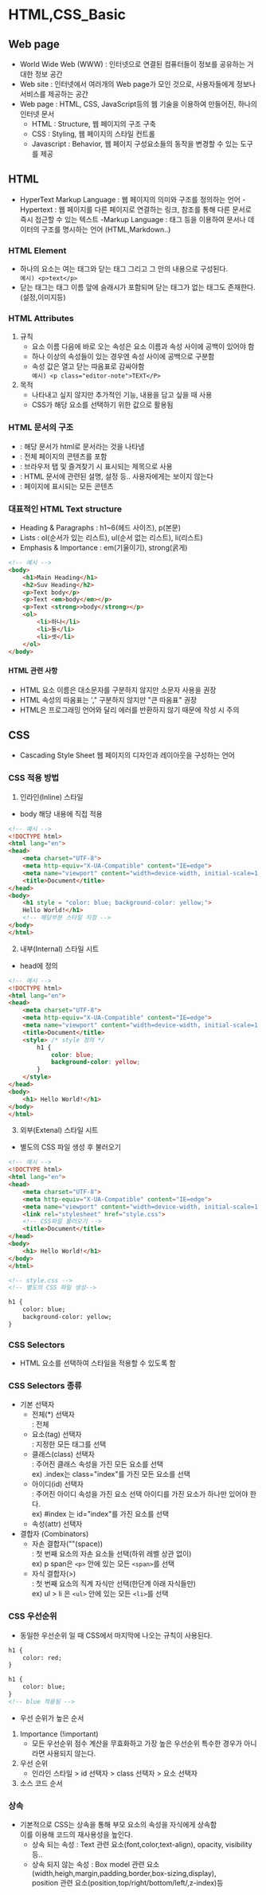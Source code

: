 # HTML,CSS_Basic
## Web page
- World Wide Web (WWW) : 인터넷으로 연결된 컴퓨터들이 정보를 공유하는 거대한 정보 공간
- Web site : 인터넷에서 여러개의 Web page가 모인 것으로, 사용자들에게 정보나 서비스를 제공하는 공간
- Web page : HTML, CSS, JavaScript등의 웹 기술을 이용하여 만들어진, 하나의 인터넷 문서
    - HTML : Structure, 웹 페이지의 구조 구축
    - CSS : Styling, 웹 페이지의 스타일 컨트롤
    - Javascript : Behavior, 웹 페이지 구성요소들의 동작을 변경할 수 있는 도구를 제공
## HTML
- HyperText Markup Language : 웹 페이지의 의미와 구조를 정의하는 언어
    -Hypertext : 웹 페이지를 다른 페이지로 연결하는 링크, 참조를 통해 다른 문서로 즉시 접근할 수 있는 텍스트
    -Markup Language : 태그 등을 이용하여 문서나 데이터의 구조를 명시하는 언어 (HTML,Markdown..)
### HTML Element
- 하나의 요소는 여는 태그와 닫는 태그 그리고 그 안의 내용으로 구성된다.<br>
```예시) <p>text</p>```
- 닫는 태그는 태그 이름 앞에 슬래시가 포함되며 닫는 태그가 없는 태그도 존재한다.(설정,이미지등) 
### HTML Attributes
1. 규칙
    - 요소 이름 다음에 바로 오는 속성은 요소 이름과 속성 사이에 공백이 있어야 함
    - 하나 이상의 속성들이 있는 경우엔 속성 사이에 공백으로 구분함
    - 속성 값은 열고 닫는 따옴표로 감싸야함<br>
    ```예시) <p class="editor-note">TEXT</P>```
2. 목적
    - 나타내고 싶지 않지만 추가적인 기능, 내용을 담고 싶을 때 사용
    - CSS가 해당 요소를 선택하기 위한 값으로 활용됨
### HTML 문서의 구조
- <!DOCTYPE html> : 해당 문서가 html로 문서라는 것을 나타냄
- <html></html> : 전체 페이지의 콘텐츠를 포함
- <title></title> : 브라우저 탭 및 즐겨찾기 시 표시되는 제목으로 사용
- <head></head> : HTML 문서에 관련된 설명, 설정 등.. 사용자에게는 보이지 않는다
- <body></body> : 페이지에 표시되는 모든 콘텐츠

### 대표적인 HTML Text structure
- Heading & Paragraphs : h1~6(헤드 사이즈), p(본문)
- Lists : ol(순서가 있는 리스트), ul(순서 없는 리스트), li(리스트)
- Emphasis & Importance : em(기울이기), strong(굵게)
```html
<!-- 예시 -->
<body>
    <h1>Main Heading</h1>
    <h2>Suv Heading</h2>
    <p>Text body</p>
    <p>Text <em>body</em></p>
    <p>Text <strong>>body</strong></p>
    <ol>
        <li>하나</li>
        <li>둘</li>
        <li>셋</li>
    </ol>
</body>
```
#### HTML 관련 사항
- HTML 요소 이름은 대소문자를 구분하지 않지만 소문자 사용을 권장
- HTML 속성의 따옴표는 '," 구분하지 않지만 "큰 따옴표" 권장
- HTML은 프로그래밍 언어와 달리 에러를 반환하지 않기 때문에 작성 시 주의
## CSS
- Cascading Style Sheet 웹 페이지의 디자인과 레이아웃을 구성하는 언어
### CSS 적용 방법
1. 인라인(Inline) 스타일
- body 해당 내용에 직접 적용
```html
<!-- 예시 -->
<!DOCTYPE html>
<html lang="en">
<head>  
    <meta charset="UTF-8">
    <meta http-equiv="X-UA-Compatible" content="IE=edge">
    <meta name="viewport" content="width=device-width, initial-scale=1.0">
    <title>Document</title>
</head>
<body>
    <h1 style = "color: blue; background-color: yellow;">
    Hello World!</h1>
    <!-- 해당부분 스타일 지정 -->
</body>
</html>
```
2. 내부(Internal) 스타일 시트
- head에 정의
```html
<!-- 예시 -->
<!DOCTYPE html>
<html lang="en">
<head>
    <meta charset="UTF-8">
    <meta http-equiv="X-UA-Compatible" content="IE=edge">
    <meta name="viewport" content="width=device-width, initial-scale=1.0">
    <title>Document</title>
    <style> /* style 정의 */
        h1 {
            color: blue; 
            background-color: yellow;
        }
    </style>
</head>
<body>
    <h1> Hello World!</h1>
</body>
</html>
```
3. 외부(Extenal) 스타일 시트
- 별도의 CSS 파일 생성 후 불러오기
```html
<!-- 예시 -->
<!DOCTYPE html>
<html lang="en">
<head>
    <meta charset="UTF-8">
    <meta http-equiv="X-UA-Compatible" content="IE=edge">
    <meta name="viewport" content="width=device-width, initial-scale=1.0">
    <link rel="stylesheet" href="style.css">
    <!-- CSS파일 불러오기 -->
    <title>Document</title>
</head>
<body>
    <h1> Hello World!</h1>
</body>
</html>

<!-- style.css -->
<!-- 별도의 CSS 파일 생성-->

h1 {
    color: blue;
    background-color: yellow;
}
```

### CSS Selectors
- HTML 요소를 선택하여 스타일을 적용할 수 있도록 함

### CSS Selectors 종류
- 기본 선택자
    - 전체(*) 선택자<br>
        : 전체 
    - 요소(tag) 선택자<br>
        : 지정한 모든 태그를 선택
    - 클래스(class) 선택자<br>
        : 주어진 클래스 속성을 가진 모든 요소를 선택 <br>
        ex) .index는 class="index"를 가진 모든 요소를 선택
    - 아이디(id) 선택자<br>
        : 주어진 아이디 속성을 가진 요소 선택 아이디를 가진 요소가 하나만 있어야 한다.<br>
        ex) #index 는 id="index"를 가진 요소를 선택
    - 속성(attr) 선택자
- 결합자 (Combinators)
    - 자손 결합자(""(space))<br>
        : 첫 번째 요소의 자손 요소들 선택(하위 레벨 상관 없이)<br>
        ex) p span은 ```<p>``` 안에 있는 모든 ```<span>```를 선택
    - 자식 결합자(>)<br>
        : 첫 번째 요소의 직계 자식만 선택(한단계 아래 자식들만)<br>
        ex) ul > li 은 ```<ul>``` 안에 있는 모든 ```<li>```를 선택

### CSS 우선순위
- 동일한 우선순위 일 때 CSS에서 마지막에 나오는 규칙이 사용된다.
```html
h1 {
    color: red;
}

h1 {
    color: blue;
}
<!-- blue 적용됨 -->
```
- 우선 순위가 높은 순서
1. Importance (!important)
    - 모든 우선순위 점수 계산을 무효화하고 가장 높은 우선순위 특수한 경우가 아니라면 사용되지 않는다.
2. 우선 순위
    - 인라인 스타일 > id 선택자 > class 선택자 > 요소 선택자
3. 소스 코드 순서

### 상속
- 기본적으로 CSS는 상속을 통해 부모 요소의 속성을 자식에게 상속함<br>
이를 이용해 코드의 재사용성을 높인다.
    - 상속 되는 속성 : Text 관련 요소(font,color,text-align), opacity, visibility 등..
    - 상속 되지 않는 속성 : Box model 관련 요소(width,heigh,margin,padding,border,box-sizing,display),<br>
    position 관련 요소(position,top/right/bottom/left/,z-index)등